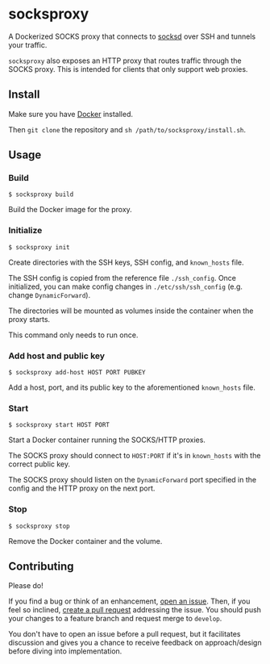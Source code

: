 # socksproxy

A Dockerized SOCKS proxy that connects to [socksd](https://github.com/zbo14/socksd) over SSH and tunnels your traffic.

`socksproxy` also exposes an HTTP proxy that routes traffic through the SOCKS proxy. This is intended for clients that only support web proxies.

## Install

Make sure you have [Docker](https://docs.docker.com/install/) installed.

Then `git clone` the repository and `sh /path/to/socksproxy/install.sh`.

## Usage

### Build

`$ socksproxy build`

Build the Docker image for the proxy.

### Initialize

`$ socksproxy init`

Create directories with the SSH keys, SSH config, and `known_hosts` file.

The SSH config is copied from the reference file `./ssh_config`. Once initialized, you can make config changes in `./etc/ssh/ssh_config` (e.g. change `DynamicForward`).

The directories will be mounted as volumes inside the container when the proxy starts.

This command only needs to run once.

### Add host and public key

`$ socksproxy add-host HOST PORT PUBKEY`

Add a host, port, and its public key to the aforementioned `known_hosts` file.

### Start

`$ socksproxy start HOST PORT`

Start a Docker container running the SOCKS/HTTP proxies.

The SOCKS proxy should connect to `HOST:PORT` if it's in `known_hosts` with the correct public key.

The SOCKS proxy should listen on the `DynamicForward` port specified in the config and the HTTP proxy on the next port.

### Stop

`$ socksproxy stop`

Remove the Docker container and the volume.

## Contributing

Please do!

If you find a bug or think of an enhancement, [open an issue](https://github.com/zbo14/socksproxy/issues/new). Then, if you feel so inclined, [create a pull request](https://github.com/zbo14/socksproxy/compare/develop...) addressing the issue. You should push your changes to a feature branch and request merge to `develop`.

You don't have to open an issue before a pull request, but it facilitates discussion and gives you a chance to receive feedback on approach/design before diving into implementation.
